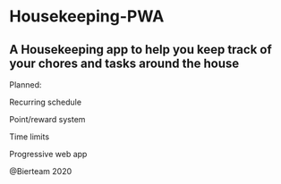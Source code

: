 # Housekeeping-PWA
## A Housekeeping app to help you keep track of your chores and tasks around the house

Planned:

Recurring schedule

Point/reward system

Time limits

Progressive web app









@Bierteam 2020
